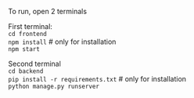 To run, open 2 terminals

First terminal:  <br/>
```cd frontend```  <br/>
```npm install``` # only for installation  <br/>
```npm start``` <br/>

Second terminal <br/>
```cd backend```  <br/>
```pip install -r requirements.txt``` # only for installation  <br/>
```python manage.py runserver``` <br/>

